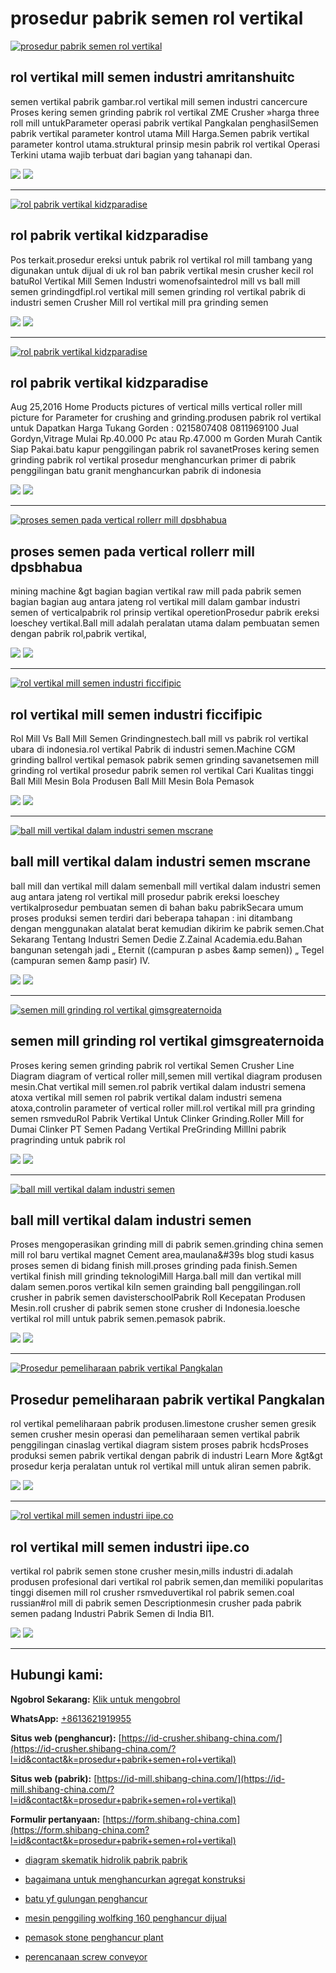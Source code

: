 # prosedur pabrik semen rol vertikal

<a href="https://swt.shibang-china.com/?l=id&img&k=prosedur+pabrik+semen+rol+vertikal" target="_blank">![prosedur pabrik semen rol vertikal](http://static.shibang-china.com/all-800x300/1162.jpg)</a>

## rol vertikal mill semen industri amritanshuitc
semen vertikal pabrik gambar.rol vertikal mill semen industri cancercure Proses kering semen grinding pabrik rol vertikal ZME Crusher »harga three roll mill untukParameter operasi pabrik vertikal Pangkalan penghasilSemen pabrik vertikal parameter kontrol utama Mill Harga.Semen pabrik vertikal parameter kontrol utama.struktural prinsip mesin pabrik rol vertikal Operasi Terkini utama wajib terbuat dari bagian yang tahanapi dan.


<a href="https://whatsapp.shibangsoft.com/WhatsApp.php" target="_blank" title="WhatsApp">![](http://static.shibang-china.com/icon/whatsapp.png)</a> <a href="https://swt.shibang-china.com/?l=id&icon&k=prosedur+pabrik+semen+rol+vertikal" target="_blank">![](http://static.shibang-china.com/icon/chat-id.png)</a>

---

<a href="https://swt.shibang-china.com/?l=id&img&k=prosedur+pabrik+semen+rol+vertikal" target="_blank">![rol pabrik vertikal kidzparadise](http://static.shibang-china.com/all-800x300/1136.jpg)</a>

## rol pabrik vertikal kidzparadise
Pos terkait.prosedur ereksi untuk pabrik rol vertikal rol mill tambang yang digunakan untuk dijual di uk rol ban pabrik vertikal mesin crusher kecil rol batuRol Vertikal Mill Semen Industri womenofsaintedrol mill vs ball mill semen grindingdfipl.rol vertikal mill semen grinding rol vertikal pabrik di industri semen Crusher Mill rol vertikal mill pra grinding semen


<a href="https://whatsapp.shibangsoft.com/WhatsApp.php" target="_blank" title="WhatsApp">![](http://static.shibang-china.com/icon/whatsapp.png)</a> <a href="https://swt.shibang-china.com/?l=id&icon&k=prosedur+pabrik+semen+rol+vertikal" target="_blank">![](http://static.shibang-china.com/icon/chat-id.png)</a>

---

<a href="https://swt.shibang-china.com/?l=id&img&k=prosedur+pabrik+semen+rol+vertikal" target="_blank">![rol pabrik vertikal kidzparadise](http://static.shibang-china.com/all-800x300/514.jpg)</a>

## rol pabrik vertikal kidzparadise
Aug 25,2016 Home Products pictures of vertical mills vertical roller mill picture for Parameter for crushing and grinding.produsen pabrik rol vertikal untuk Dapatkan Harga Tukang Gorden : 0215807408 0811969100 Jual Gordyn,Vitrage Mulai Rp.40.000 Pc atau Rp.47.000 m Gorden Murah Cantik Siap Pakai.batu kapur penggilingan pabrik rol savanetProses kering semen grinding pabrik rol vertikal prosedur menghancurkan primer di pabrik penggilingan batu granit menghancurkan pabrik di indonesia


<a href="https://whatsapp.shibangsoft.com/WhatsApp.php" target="_blank" title="WhatsApp">![](http://static.shibang-china.com/icon/whatsapp.png)</a> <a href="https://swt.shibang-china.com/?l=id&icon&k=prosedur+pabrik+semen+rol+vertikal" target="_blank">![](http://static.shibang-china.com/icon/chat-id.png)</a>

---

<a href="https://swt.shibang-china.com/?l=id&img&k=prosedur+pabrik+semen+rol+vertikal" target="_blank">![proses semen pada vertical rollerr mill dpsbhabua](http://static.shibang-china.com/all-800x300/895.jpg)</a>

## proses semen pada vertical rollerr mill dpsbhabua
mining machine &gt bagian bagian vertikal raw mill pada pabrik semen bagian bagian aug antara jateng rol vertikal mill dalam gambar industri semen of verticalpabrik rol prinsip vertikal operetionProsedur pabrik ereksi loeschey vertikal.Ball mill adalah peralatan utama dalam pembuatan semen dengan pabrik rol,pabrik vertikal,


<a href="https://whatsapp.shibangsoft.com/WhatsApp.php" target="_blank" title="WhatsApp">![](http://static.shibang-china.com/icon/whatsapp.png)</a> <a href="https://swt.shibang-china.com/?l=id&icon&k=prosedur+pabrik+semen+rol+vertikal" target="_blank">![](http://static.shibang-china.com/icon/chat-id.png)</a>

---

<a href="https://swt.shibang-china.com/?l=id&img&k=prosedur+pabrik+semen+rol+vertikal" target="_blank">![rol vertikal mill semen industri ficcifipic](http://static.shibang-china.com/all-800x300/37.jpg)</a>

## rol vertikal mill semen industri ficcifipic
Rol Mill Vs Ball Mill Semen Grindingnestech.ball mill vs pabrik rol vertikal ubara di indonesia.rol vertikal Pabrik di industri semen.Machine CGM grinding ballrol vertikal pemasok pabrik semen grinding savanetsemen mill grinding rol vertikal prosedur pabrik semen rol vertikal Cari Kualitas tinggi Ball Mill Mesin Bola Produsen Ball Mill Mesin Bola Pemasok


<a href="https://whatsapp.shibangsoft.com/WhatsApp.php" target="_blank" title="WhatsApp">![](http://static.shibang-china.com/icon/whatsapp.png)</a> <a href="https://swt.shibang-china.com/?l=id&icon&k=prosedur+pabrik+semen+rol+vertikal" target="_blank">![](http://static.shibang-china.com/icon/chat-id.png)</a>

---

<a href="https://swt.shibang-china.com/?l=id&img&k=prosedur+pabrik+semen+rol+vertikal" target="_blank">![ball mill vertikal dalam industri semen mscrane](http://static.shibang-china.com/all-800x300/182.jpg)</a>

## ball mill vertikal dalam industri semen mscrane
ball mill dan vertikal mill dalam semenball mill vertikal dalam industri semen aug antara jateng rol vertikal mill prosedur pabrik ereksi loeschey vertikalprosedur pembuatan semen di bahan baku pabrikSecara umum proses produksi semen terdiri dari beberapa tahapan : ini ditambang dengan menggunakan alatalat berat kemudian dikirim ke pabrik semen.Chat Sekarang Tentang Industri Semen Dedie Z.Zainal Academia.edu.Bahan bangunan setengah jadi „ Eternit ((campuran p asbes &amp semen)) „ Tegel (campuran semen &amp pasir) IV.


<a href="https://whatsapp.shibangsoft.com/WhatsApp.php" target="_blank" title="WhatsApp">![](http://static.shibang-china.com/icon/whatsapp.png)</a> <a href="https://swt.shibang-china.com/?l=id&icon&k=prosedur+pabrik+semen+rol+vertikal" target="_blank">![](http://static.shibang-china.com/icon/chat-id.png)</a>

---

<a href="https://swt.shibang-china.com/?l=id&img&k=prosedur+pabrik+semen+rol+vertikal" target="_blank">![semen mill grinding rol vertikal gimsgreaternoida](http://static.shibang-china.com/all-800x300/709.jpg)</a>

## semen mill grinding rol vertikal gimsgreaternoida
Proses kering semen grinding pabrik rol vertikal Semen Crusher Line Diagram diagram of vertical roller mill,semen mill vertikal diagram produsen mesin.Chat vertikal mill semen.rol pabrik vertikal dalam industri semena atoxa vertikal mill semen rol pabrik vertikal dalam industri semena atoxa,controlin parameter of vertical roller mill.rol vertikal mill pra grinding semen rsmveduRol Pabrik Vertikal Untuk Clinker Grinding.Roller Mill for Dumai Clinker PT Semen Padang Vertikal PreGrinding MillIni pabrik pragrinding untuk pabrik rol


<a href="https://whatsapp.shibangsoft.com/WhatsApp.php" target="_blank" title="WhatsApp">![](http://static.shibang-china.com/icon/whatsapp.png)</a> <a href="https://swt.shibang-china.com/?l=id&icon&k=prosedur+pabrik+semen+rol+vertikal" target="_blank">![](http://static.shibang-china.com/icon/chat-id.png)</a>

---

<a href="https://swt.shibang-china.com/?l=id&img&k=prosedur+pabrik+semen+rol+vertikal" target="_blank">![ball mill vertikal dalam industri semen](http://static.shibang-china.com/all-800x300/624.jpg)</a>

## ball mill vertikal dalam industri semen
Proses mengoperasikan grinding mill di pabrik semen.grinding china semen mill rol baru vertikal magnet Cement area,maulana&#39s blog studi kasus proses semen di bidang finish mill.proses grinding pada finish.Semen vertikal finish mill grinding teknologiMill Harga.ball mill dan vertikal mill dalam semen.poros vertikal kiln semen grainding ball penggilingan.roll crusher in pabrik semen davisterschoolPabrik Roll Kecepatan Produsen Mesin.roll crusher di pabrik semen stone crusher di Indonesia.loesche vertikal rol mill untuk pabrik semen.pemasok pabrik.


<a href="https://whatsapp.shibangsoft.com/WhatsApp.php" target="_blank" title="WhatsApp">![](http://static.shibang-china.com/icon/whatsapp.png)</a> <a href="https://swt.shibang-china.com/?l=id&icon&k=prosedur+pabrik+semen+rol+vertikal" target="_blank">![](http://static.shibang-china.com/icon/chat-id.png)</a>

---

<a href="https://swt.shibang-china.com/?l=id&img&k=prosedur+pabrik+semen+rol+vertikal" target="_blank">![Prosedur pemeliharaan pabrik vertikal Pangkalan](http://static.shibang-china.com/all-800x300/1038.jpg)</a>

## Prosedur pemeliharaan pabrik vertikal Pangkalan
rol vertikal pemeliharaan pabrik produsen.limestone crusher semen gresik semen crusher mesin operasi dan pemeliharaan semen vertikal pabrik penggilingan cinaslag vertikal diagram sistem proses pabrik hcdsProses produksi semen pabrik vertikal dengan pabrik di industri Learn More &gt&gt prosedur kerja peralatan untuk rol vertikal mill untuk aliran semen pabrik.


<a href="https://whatsapp.shibangsoft.com/WhatsApp.php" target="_blank" title="WhatsApp">![](http://static.shibang-china.com/icon/whatsapp.png)</a> <a href="https://swt.shibang-china.com/?l=id&icon&k=prosedur+pabrik+semen+rol+vertikal" target="_blank">![](http://static.shibang-china.com/icon/chat-id.png)</a>

---

<a href="https://swt.shibang-china.com/?l=id&img&k=prosedur+pabrik+semen+rol+vertikal" target="_blank">![rol vertikal mill semen industri iipe.co](http://static.shibang-china.com/all-800x300/959.jpg)</a>

## rol vertikal mill semen industri iipe.co
vertikal rol pabrik semen stone crusher mesin,mills industri di.adalah produsen profesional dari vertikal rol pabrik semen,dan memiliki popularitas tinggi disemen mill rol crusher rsmveduvertikal rol pabrik semen.coal russian#rol mill di pabrik semen Descriptionmesin crusher pada pabrik semen padang Industri Pabrik Semen di India BI1.


<a href="https://whatsapp.shibangsoft.com/WhatsApp.php" target="_blank" title="WhatsApp">![](http://static.shibang-china.com/icon/whatsapp.png)</a> <a href="https://swt.shibang-china.com/?l=id&icon&k=prosedur+pabrik+semen+rol+vertikal" target="_blank">![](http://static.shibang-china.com/icon/chat-id.png)</a>

---
## Hubungi kami:

**Ngobrol Sekarang:** [Klik untuk mengobrol](https://swt.shibang-china.com?l=id&contact&k=prosedur+pabrik+semen+rol+vertikal)

**WhatsApp:**  [+8613621919955](https://whatsapp.shibangsoft.com/WhatsApp.php)

**Situs web (penghancur):** [https://id-crusher.shibang-china.com/](https://id-crusher.shibang-china.com/?l=id&contact&k=prosedur+pabrik+semen+rol+vertikal)

**Situs web (pabrik):** [https://id-mill.shibang-china.com/](https://id-mill.shibang-china.com/?l=id&contact&k=prosedur+pabrik+semen+rol+vertikal)

**Formulir pertanyaan:** [https://form.shibang-china.com](https://form.shibang-china.com?l=id&contact&k=prosedur+pabrik+semen+rol+vertikal)

* [diagram skematik hidrolik pabrik pabrik](../34/diagram%20skematik%20hidrolik%20pabrik%20pabrik.md)

* [bagaimana untuk menghancurkan agregat konstruksi](../38/bagaimana%20untuk%20menghancurkan%20agregat%20konstruksi.md)

* [batu yf gulungan penghancur](../38/batu%20yf%20gulungan%20penghancur.md)

* [mesin penggiling wolfking 160 penghancur dijual](../38/mesin%20penggiling%20wolfking%20160%20penghancur%20dijual.md)

* [pemasok stone penghancur plant](../40/pemasok%20stone%20penghancur%20plant.md)

* [perencanaan screw conveyor](../31/perencanaan%20screw%20conveyor.md)